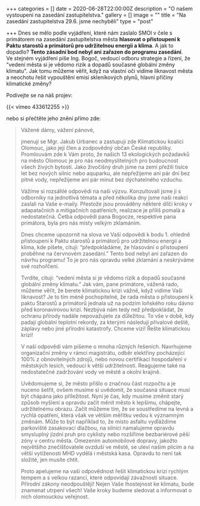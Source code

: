 +++
categories = []
date = 2020-06-28T22:00:00Z
description = "O našem vystoupení na zasedání zastupitelstva."
gallery = []
image = ""
title = "Na zasedání zastupitelstva 29.6. jsme nechyběli"
type = "post"

+++
Dnes se mělo podle vyjádření, které nám zaslalo SMOl v čele s primátorem na zasedání zastupitelstva města **hlasovat o přistoupení k Paktu starostů a primátorů pro udržitelnou energii a klima**. A jak to dopadlo? **Tento zásadní bod nebyl ani zařazen do programu zasedání**.  
Ve stejném vyjádření píše Ing. Bogoč, vedoucí odboru strategie a řízení, že "vedení města si je vědomo rizik a dopadů současné globální změny klimatu". Jak tomu můžeme věřit, když na vlastní oči vidíme liknavost města a neochotu řešit vypouštění emisí skleníkových plynů, hlavní příčiny klimatické změny?

Podívejte se na náš projev:

{{< vimeo 433612255 >}}

nebo si přečtěte jeho znění přímo zde:

> Vážené dámy, vážení pánové,
>
> jmenuji se Mgr. Jakub Urbanec a zastupuji zde Klimatickou koalici Olomouc, jako její člen a zodpovědný občan České republiky. Promlouvám zde k Vám proto, že našich 13 ekologických požadavků na město Olomouc je pro nás neodmyslitelných pro budoucnost všech živých bytostí. Jako živočišný druh jsme na zemi přežili tisíce let bez nových silnic nebo aquparku, ale nepřežijeme ani pár dní bez pitné vody, nepřežijeme ani pár minut bez dýchatelného vzduchu.
>
> Vážíme si rozsáhlé odpovědi na naši výzvu. Konzultovali jsme ji s odborníky na jednotlivá témata a před několika dny jsme naši reakci zaslali na Vaše e-maily. Přestože jsou prováděny některé dílčí kroky v adapatačních a mitigačních opatřeních, realizace je příliš pomalá a nedostatečná. Četba odpovědi pana Bogocze, respektive pana primátora, byla pro nás místy velkým zklamáním.
>
> Dnes chceme upozornit na slova ve Vaší odpovědi k bodu 1. ohledně přistoupení k Paktu starostů a primátorů pro udržitelnou energii a klima, kde píšete, cituji: “předpokládáme, že hlasování o přistoupení proběhne na červnovém zasedání.” Tento bod nebyl ani zařazen do návrhu programu! To je pro nás opravdu velké zklamání a neskrýváme své rozhořčení.
>
> Tvrdíte, cituji: “vedení města si je vědomo rizik a dopadů současné globální změny klimatu.” Jak vám, pane primátore, vážená rado, můžeme věřit, že berete klimatickou krizi vážně, když vidíme Vaši liknavost? Je to tím méně pochopitelné, že rada města o přistoupení k paktu Starostů a primátorů jednala už na podzim loňského roku dávno před koronavirovou krizí. Nezbývá nám tedy než předpokládat, že ochranu přírody nadále nepovažujete za důležitou. To vše v době, kdy padají globální teplotní rekordy, za kterými následují přívalové deště, záplavy nebo jiné přírodní katastrofy. Chceme vizi! Řešte klimatickou krizi!
>
> V naší odpovědi vám píšeme o mnoha různých řešeních. Navrhujeme organizační změny v rámci magistrátu, odběr elektřiny pocházející 100% z obnovitelných zdrojů, nebo novou certifikaci hospodaření v městských lesích, vedoucí k větší udržitelnosti. Reagujeme také na nedostatečné zadržování vody ve městě a okolní krajině.
>
> Uvědomujeme si, že město přišlo o značnou část rozpočtu a je nuceno šetřit, ovšem musíme si uvědomit, že současná situace musí být chápána jako příležitost. Nyní je čas, kdy musíme změnit starý způsob myšlení a opravdu začít měnit město k lepšímu, chápejte, udržitelnému obrazu. Začít můžeme tím, že se soustředíme na levná a rychlá opatření, která však ve větším měřítku vedou k významným změnám. Může to být například to, že místo asfaltu vydláždíme parkoviště zasakovací dlažbou, na silnici namalujeme opravdu smysluplný jízdní pruh pro cyklisty nebo rozšíříme bezbariérové pěší zóny v centru města. Omezením automobilové dopravy, jakožto největšího znečišťovatele ovzduší ve městě, se uleví našim plicím a na větší vytíženosti MHD vydělá i městská kasa. Opravdu to není tak složité, jen musíte chtít.
>
> Proto apelujeme na vaši odpovědnost řešit klimatickou krizi rychlým tempem a s velkou razancí, které odpovídají závažnosti situace. Přírodní zákony neodpouštějí! Nejen Vaše lhostejnost ke klimatu, bude znamenat utrpení všech! Vaše kroky budeme sledovat a informovat o nich olomouckou veřejnost.